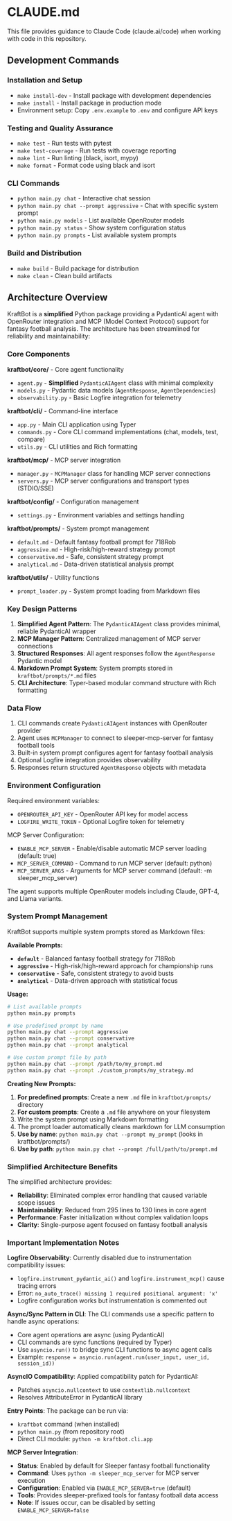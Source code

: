# CLAUDE.md

This file provides guidance to Claude Code (claude.ai/code) when working with code in this repository.

## Development Commands

### Installation and Setup
- `make install-dev` - Install package with development dependencies
- `make install` - Install package in production mode
- Environment setup: Copy `.env.example` to `.env` and configure API keys

### Testing and Quality Assurance
- `make test` - Run tests with pytest
- `make test-coverage` - Run tests with coverage reporting
- `make lint` - Run linting (black, isort, mypy)
- `make format` - Format code using black and isort

### CLI Commands
- `python main.py chat` - Interactive chat session
- `python main.py chat --prompt aggressive` - Chat with specific system prompt
- `python main.py models` - List available OpenRouter models
- `python main.py status` - Show system configuration status
- `python main.py prompts` - List available system prompts

### Build and Distribution
- `make build` - Build package for distribution
- `make clean` - Clean build artifacts

## Architecture Overview

KraftBot is a **simplified** Python package providing a PydanticAI agent with OpenRouter integration and MCP (Model Context Protocol) support for fantasy football analysis. The architecture has been streamlined for reliability and maintainability:

### Core Components

**kraftbot/core/** - Core agent functionality
- `agent.py` - **Simplified** `PydanticAIAgent` class with minimal complexity
- `models.py` - Pydantic data models (`AgentResponse`, `AgentDependencies`)
- `observability.py` - Basic Logfire integration for telemetry

**kraftbot/cli/** - Command-line interface
- `app.py` - Main CLI application using Typer
- `commands.py` - Core CLI command implementations (chat, models, test, compare)
- `utils.py` - CLI utilities and Rich formatting

**kraftbot/mcp/** - MCP server integration
- `manager.py` - `MCPManager` class for handling MCP server connections
- `servers.py` - MCP server configurations and transport types (STDIO/SSE)

**kraftbot/config/** - Configuration management
- `settings.py` - Environment variables and settings handling

**kraftbot/prompts/** - System prompt management  
- `default.md` - Default fantasy football prompt for 718Rob
- `aggressive.md` - High-risk/high-reward strategy prompt
- `conservative.md` - Safe, consistent strategy prompt
- `analytical.md` - Data-driven statistical analysis prompt

**kraftbot/utils/** - Utility functions
- `prompt_loader.py` - System prompt loading from Markdown files

### Key Design Patterns

1. **Simplified Agent Pattern**: The `PydanticAIAgent` class provides minimal, reliable PydanticAI wrapper
2. **MCP Manager Pattern**: Centralized management of MCP server connections
3. **Structured Responses**: All agent responses follow the `AgentResponse` Pydantic model  
4. **Markdown Prompt System**: System prompts stored in `kraftbot/prompts/*.md` files
5. **CLI Architecture**: Typer-based modular command structure with Rich formatting

### Data Flow

1. CLI commands create `PydanticAIAgent` instances with OpenRouter provider
2. Agent uses `MCPManager` to connect to sleeper-mcp-server for fantasy football tools
3. Built-in system prompt configures agent for fantasy football analysis
4. Optional Logfire integration provides observability
5. Responses return structured `AgentResponse` objects with metadata

### Environment Configuration

Required environment variables:
- `OPENROUTER_API_KEY` - OpenRouter API key for model access
- `LOGFIRE_WRITE_TOKEN` - Optional Logfire token for telemetry

MCP Server Configuration:
- `ENABLE_MCP_SERVER` - Enable/disable automatic MCP server loading (default: true)
- `MCP_SERVER_COMMAND` - Command to run MCP server (default: python)
- `MCP_SERVER_ARGS` - Arguments for MCP server command (default: -m sleeper_mcp_server)

The agent supports multiple OpenRouter models including Claude, GPT-4, and Llama variants.

### System Prompt Management

KraftBot supports multiple system prompts stored as Markdown files:

**Available Prompts:**
- **`default`** - Balanced fantasy football strategy for 718Rob
- **`aggressive`** - High-risk/high-reward approach for championship runs
- **`conservative`** - Safe, consistent strategy to avoid busts
- **`analytical`** - Data-driven approach with statistical focus

**Usage:**
```bash
# List available prompts
python main.py prompts

# Use predefined prompt by name
python main.py chat --prompt aggressive
python main.py chat --prompt conservative
python main.py chat --prompt analytical

# Use custom prompt file by path
python main.py chat --prompt /path/to/my_prompt.md
python main.py chat --prompt ./custom_prompts/my_strategy.md
```

**Creating New Prompts:**
1. **For predefined prompts**: Create a new `.md` file in `kraftbot/prompts/` directory
2. **For custom prompts**: Create a `.md` file anywhere on your filesystem
3. Write the system prompt using Markdown formatting
4. The prompt loader automatically cleans markdown for LLM consumption
5. **Use by name**: `python main.py chat --prompt my_prompt` (looks in kraftbot/prompts/)
6. **Use by path**: `python main.py chat --prompt /full/path/to/prompt.md`

### Simplified Architecture Benefits

The simplified architecture provides:
- **Reliability**: Eliminated complex error handling that caused variable scope issues
- **Maintainability**: Reduced from 295 lines to 130 lines in core agent
- **Performance**: Faster initialization without complex validation loops
- **Clarity**: Single-purpose agent focused on fantasy football analysis

### Important Implementation Notes

**Logfire Observability**: Currently disabled due to instrumentation compatibility issues:
- `logfire.instrument_pydantic_ai()` and `logfire.instrument_mcp()` cause tracing errors
- Error: `no_auto_trace() missing 1 required positional argument: 'x'`
- Logfire configuration works but instrumentation is commented out

**Async/Sync Pattern in CLI**: The CLI commands use a specific pattern to handle async operations:
- Core agent operations are async (using PydanticAI)
- CLI commands are sync functions (required by Typer)
- Use `asyncio.run()` to bridge sync CLI functions to async agent calls
- Example: `response = asyncio.run(agent.run(user_input, user_id, session_id))`

**AsyncIO Compatibility**: Applied compatibility patch for PydanticAI:
- Patches `asyncio.nullcontext` to use `contextlib.nullcontext`
- Resolves AttributeError in PydanticAI library

**Entry Points**: The package can be run via:
- `kraftbot` command (when installed)
- `python main.py` (from repository root)
- Direct CLI module: `python -m kraftbot.cli.app`

**MCP Server Integration**: 
- **Status**: Enabled by default for Sleeper fantasy football functionality
- **Command**: Uses `python -m sleeper_mcp_server` for MCP server execution
- **Configuration**: Enabled via `ENABLE_MCP_SERVER=true` (default)
- **Tools**: Provides sleeper-prefixed tools for fantasy football data access
- **Note**: If issues occur, can be disabled by setting `ENABLE_MCP_SERVER=false`